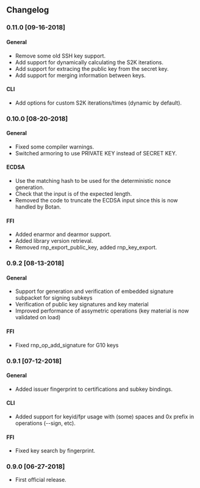 ## Changelog

### 0.11.0 [09-16-2018]
#### General

* Remove some old SSH key support.
* Add support for dynamically calculating the S2K iterations.
* Add support for extracing the public key from the secret key.
* Add support for merging information between keys.

#### CLI

* Add options for custom S2K iterations/times (dynamic by default).

### 0.10.0 [08-20-2018]
#### General

* Fixed some compiler warnings.
* Switched armoring to use PRIVATE KEY instead of SECRET KEY.

#### ECDSA

* Use the matching hash to be used for the deterministic nonce generation.
* Check that the input is of the expected length.
* Removed the code to truncate the ECDSA input since this is now handled by Botan.

#### FFI

* Added enarmor and dearmor support.
* Added library version retrieval.
* Removed rnp_export_public_key, added rnp_key_export.


### 0.9.2 [08-13-2018]
#### General

* Support for generation and verification of embedded signature subpacket for signing subkeys
* Verification of public key signatures and key material
* Improved performance of assymetric operations (key material is now validated on load)

#### FFI

* Fixed rnp_op_add_signature for G10 keys


### 0.9.1 [07-12-2018]
#### General

* Added issuer fingerprint to certifications and subkey bindings.

#### CLI

* Added support for keyid/fpr usage with (some) spaces and 0x prefix in
  operations (--sign, etc).

#### FFI

* Fixed key search by fingerprint. 


### 0.9.0 [06-27-2018]
* First official release.

